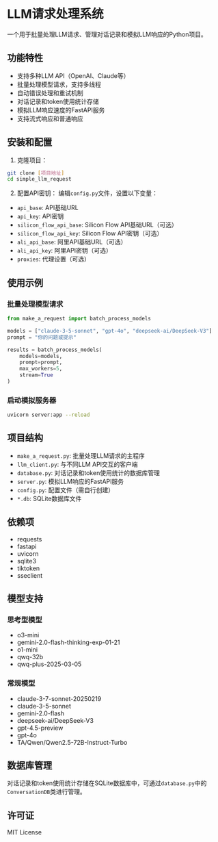 # LLM请求处理系统

一个用于批量处理LLM请求、管理对话记录和模拟LLM响应的Python项目。

## 功能特性

- 支持多种LLM API（OpenAI、Claude等）
- 批量处理模型请求，支持多线程
- 自动错误处理和重试机制
- 对话记录和token使用统计存储
- 模拟LLM响应速度的FastAPI服务
- 支持流式响应和普通响应

## 安装和配置

1. 克隆项目：
```bash
git clone [项目地址]
cd simple_llm_request
```

2. 配置API密钥：
编辑`config.py`文件，设置以下变量：
- `api_base`: API基础URL
- `api_key`: API密钥
- `silicon_flow_api_base`: Silicon Flow API基础URL（可选）
- `silicon_flow_api_key`: Silicon Flow API密钥（可选）
- `ali_api_base`: 阿里API基础URL（可选）
- `ali_api_key`: 阿里API密钥（可选）
- `proxies`: 代理设置（可选）

## 使用示例

### 批量处理模型请求
```python
from make_a_request import batch_process_models

models = ["claude-3-5-sonnet", "gpt-4o", "deepseek-ai/DeepSeek-V3"]
prompt = "你的问题或提示"

results = batch_process_models(
    models=models,
    prompt=prompt,
    max_workers=5,
    stream=True
)
```

### 启动模拟服务器
```bash
uvicorn server:app --reload
```

## 项目结构

- `make_a_request.py`: 批量处理LLM请求的主程序
- `llm_client.py`: 与不同LLM API交互的客户端
- `database.py`: 对话记录和token使用统计的数据库管理
- `server.py`: 模拟LLM响应的FastAPI服务
- `config.py`: 配置文件（需自行创建）
- `*.db`: SQLite数据库文件

## 依赖项

- requests
- fastapi
- uvicorn
- sqlite3
- tiktoken
- sseclient

## 模型支持

### 思考型模型
- o3-mini
- gemini-2.0-flash-thinking-exp-01-21
- o1-mini
- qwq-32b
- qwq-plus-2025-03-05

### 常规模型
- claude-3-7-sonnet-20250219
- claude-3-5-sonnet
- gemini-2.0-flash
- deepseek-ai/DeepSeek-V3
- gpt-4.5-preview
- gpt-4o
- TA/Qwen/Qwen2.5-72B-Instruct-Turbo

## 数据库管理

对话记录和token使用统计存储在SQLite数据库中，可通过`database.py`中的`ConversationDB`类进行管理。

## 许可证

MIT License
